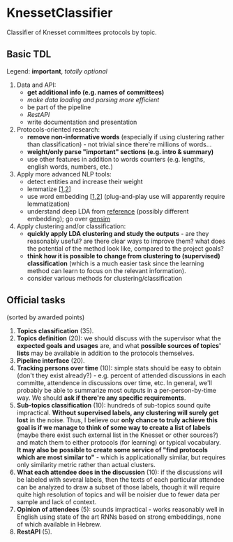 # KnessetClassifier
Classifier of Knesset committees protocols by topic.


## Basic TDL

Legend: **important**, *totally optional*

1. Data and API:
    - **get additional info (e.g. names of committees)**
    - *make data loading and parsing more efficient*
    - be part of the pipeline
    - *RestAPI*
    - write documentation and presentation
2. Protocols-oriented research:
    - **remove non-informative words** (especially if using clustering rather than classification) - not trivial since there're millions of words...
    - **weight/only parse "important" sections (e.g. intro & summary)**
    - use other features in addition to words counters (e.g. lengths, english words, numbers, etc.)
3. Apply more advanced NLP tools:
    - detect entities and increase their weight
    - lemmatize [[1](https://github.com/synhershko/HebMorph),[2](https://docs.hebrew-nlp.co.il/#/Morph/Normalize)]
    - use word embedding [[1](https://github.com/NLPH/NLPH_Resources#embeddings),[2](https://github.com/liorshk/wordembedding-hebrew)] (plug-and-play use will apparently require lemmatization)
    - understand deep LDA from [reference](https://medium.com/nanonets/topic-modeling-with-lsa-psla-lda-and-lda2vec-555ff65b0b05) (possibly different embedding); go over [gensim](https://www.machinelearningplus.com/nlp/topic-modeling-gensim-python/)
4. Apply clustering and/or classification:
    - **quickly apply LDA clustering and study the outputs** - are they reasonably useful? are there clear ways to improve them? what does the potential of the method look like, compared to the project goals?
    - **think how it is possible to change from clustering to (supervised) classification** (which is a much easier task since the learning method can learn to focus on the relevant information).
    - consider various methods for clustering/classification


## Official tasks
(sorted by awarded points)
1. **Topics classification** (35).
2. **Topics definition** (20): we should discuss with the supervisor what the **expected goals and usages** are, and what **possible sources of topics' lists** may be available in addition to the protocols themselves.
3. **Pipeline interface** (20).
4. **Tracking persons over time** (10): simple stats should be easy to obtain (don't they exist already?) - e.g. percent of attended discussions in each committe, attendence in discussions over time, etc. In general, we'll probably be able to summarize most outputs in a per-person-by-time way. We should **ask if there're any specific requirements**.
5. **Sub-topics classification** (10): hundreds of sub-topics sound quite impractical. **Without supervised labels, any clustering will surely get lost** in the noise. Thus, I believe our **only chance to truly achieve this goal is if we manage to think of some way to create a list of labels** (maybe there exist such external list in the Knesset or other sources?) and match them to either protocols (for learning) or typical vocabulary. **It may also be possible to create some service of "find protocols which are most similar to"** - which is applicationally similar, but requires only similarity metric rather than actual clusters.
6. **What each attendee does in the discussion** (10): if the discussions will be labeled with several labels, then the texts of each particular attendee can be analyzed to draw a subset of those labels, though it will require quite high resolution of topics and will be noisier due to fewer data per sample and lack of context.
7. **Opinion of attendees** (5): sounds impractical - works reasonably well in English using state of the art RNNs based on strong embeddings, none of which available in Hebrew.
8. **RestAPI** (5).
